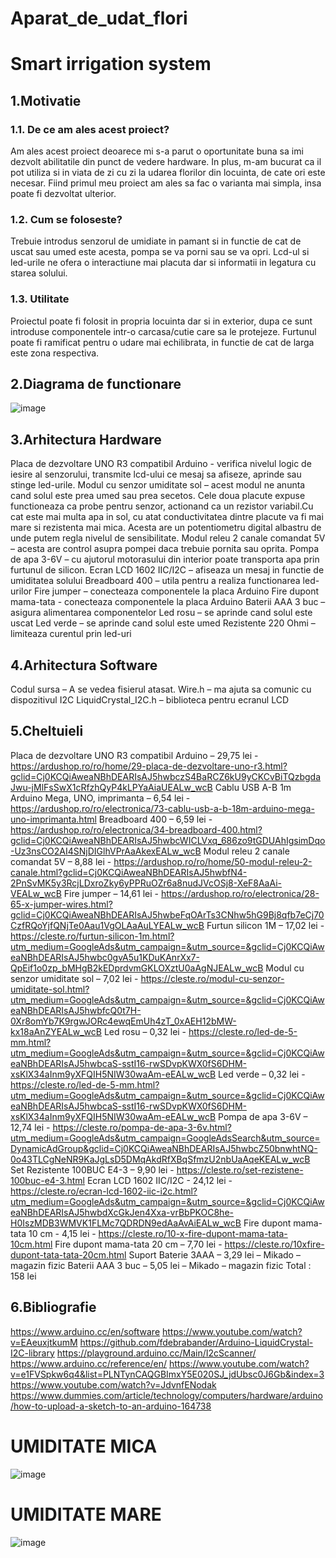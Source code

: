 # Aparat_de_udat_flori
# Smart irrigation system
## 1.Motivatie
### 1.1. De ce am ales acest proiect?
Am ales acest proiect deoarece mi s-a parut o oportunitate buna sa imi dezvolt abilitatile din punct de vedere hardware. In plus, m-am bucurat ca il pot utiliza si in viata de zi cu zi la udarea florilor din locuinta, de cate ori este necesar. Fiind primul meu proiect am ales sa fac o varianta mai simpla, insa poate fi dezvoltat ulterior.

### 1.2. Cum se foloseste?	
Trebuie introdus senzorul de umidiate in pamant si in functie de cat de uscat sau umed este acesta, pompa se va porni sau se va opri. Lcd-ul si led-urile ne ofera o interactiune mai placuta dar si informatii in legatura cu starea solului. 

### 1.3. Utilitate
Proiectul poate fi folosit in propria locuinta dar si in exterior, dupa ce sunt introduse componentele intr-o carcasa/cutie care sa le protejeze. Furtunul poate fi ramificat pentru o udare mai echilibrata, in functie de cat de larga este zona respectiva.

## 2.Diagrama de functionare

![image](https://user-images.githubusercontent.com/102594253/163442531-5bdc061c-eb63-4a86-86c5-5179a7860781.png)

 
## 3.Arhitectura Hardware
Placa de dezvoltare UNO R3 compatibil Arduino - verifica nivelul logic de iesire al senzorului, transmite lcd-ului ce mesaj sa afiseze, aprinde sau stinge led-urile. 
Modul cu senzor umiditate sol – acest modul ne anunta cand solul este prea umed sau prea secetos. Cele doua placute expuse functioneaza ca probe pentru senzor, actionand ca un rezistor variabil.Cu cat este mai multa apa in sol, cu atat conductivitatea dintre placute va fi mai mare si rezistenta mai mica. Acesta are un potentiometru digital albastru de unde putem regla nivelul de sensibilitate.
Modul releu 2 canale comandat 5V – acesta are control asupra pompei daca trebuie pornita sau oprita. 
Pompa de apa 3-6V – cu ajutorul motorasului din interior poate transporta apa prin furtunul de silicon. 
Ecran LCD 1602 IIC/I2C – afiseaza un mesaj in functie de umiditatea solului
Breadboard 400 – utila pentru a realiza functionarea led-urilor
Fire jumper – conecteaza componentele la placa Arduino
Fire dupont mama-tata - conecteaza componentele la placa Arduino
Baterii AAA 3 buc – asigura alimentarea componentelor
Led rosu – se aprinde cand solul este uscat
Led verde – se aprinde cand solul este umed
Rezistente 220 Ohmi – limiteaza curentul prin led-uri

## 4.Arhitectura Software
Codul sursa – A se vedea fisierul atasat.
Wire.h – ma ajuta sa comunic cu dispozitivul I2C
LiquidCrystal_I2C.h – biblioteca pentru ecranul LCD

## 5.Cheltuieli
Placa de dezvoltare UNO R3 compatibil Arduino – 29,75 lei - https://ardushop.ro/ro/home/29-placa-de-dezvoltare-uno-r3.html?gclid=Cj0KCQiAweaNBhDEARIsAJ5hwbczS4BaRCZ6kU9yCKCvBiTQzbgdaJwu-jMlFsSwX1cRfzhQyP4kLPYaAiaUEALw_wcB
Cablu USB A-B 1m Arduino Mega, UNO, imprimanta – 6,54 lei - https://ardushop.ro/ro/electronica/73-cablu-usb-a-b-18m-arduino-mega-uno-imprimanta.html
Breadboard 400 – 6,59 lei - https://ardushop.ro/ro/electronica/34-breadboard-400.html?gclid=Cj0KCQiAweaNBhDEARIsAJ5hwbcWICLVxq_686zo9tGDUAhIgsimDqo-Uz3nsCO2AI4SNjDIGlhVPrAaAkexEALw_wcB
Modul releu 2 canale comandat 5V – 8,88 lei - https://ardushop.ro/ro/home/50-modul-releu-2-canale.html?gclid=Cj0KCQiAweaNBhDEARIsAJ5hwbfN4-2PnSvMK5y3RcjLDxroZky6yPPRuOZr6a8nudJVcOSj8-XeF8AaAi-VEALw_wcB
Fire jumper – 14,61 lei - https://ardushop.ro/ro/electronica/28-65-x-jumper-wires.html?gclid=Cj0KCQiAweaNBhDEARIsAJ5hwbeFqOArTs3CNhw5hG9Bj8qfb7eCj70CzfRQoYjfQNjTe0Aau1VgOLAaAuLYEALw_wcB
Furtun silicon 1M – 17,02 lei - https://cleste.ro/furtun-silicon-1m.html?utm_medium=GoogleAds&utm_campaign=&utm_source=&gclid=Cj0KCQiAweaNBhDEARIsAJ5hwbc0gvA5u1KDuKAnrXx7-QpEif1o0zp_bMHgB2kEDprdvmGKLOXztU0aAgNJEALw_wcB
Modul cu senzor umiditate sol – 7,02 lei - https://cleste.ro/modul-cu-senzor-umiditate-sol.html?utm_medium=GoogleAds&utm_campaign=&utm_source=&gclid=Cj0KCQiAweaNBhDEARIsAJ5hwbfcQ0t7H-0Xr8omYb7K9rgwJORc4ewqEmUh4zT_0xAEH12bMW-kx18aAnZYEALw_wcB
Led rosu – 0,32 lei - https://cleste.ro/led-de-5-mm.html?utm_medium=GoogleAds&utm_campaign=&utm_source=&gclid=Cj0KCQiAweaNBhDEARIsAJ5hwbcaS-sstI16-rwSDvpKWX0fS6DHM-xsKlX34aInm9yXFQIH5NIW30waAm-eEALw_wcB
Led verde – 0,32 lei - https://cleste.ro/led-de-5-mm.html?utm_medium=GoogleAds&utm_campaign=&utm_source=&gclid=Cj0KCQiAweaNBhDEARIsAJ5hwbcaS-sstI16-rwSDvpKWX0fS6DHM-xsKlX34aInm9yXFQIH5NIW30waAm-eEALw_wcB
Pompa de apa 3-6V – 12,74 lei - https://cleste.ro/pompa-de-apa-3-6v.html?utm_medium=GoogleAds&utm_campaign=GoogleAdsSearch&utm_source=DynamicAdGroup&gclid=Cj0KCQiAweaNBhDEARIsAJ5hwbcZ50bnwhtNQ-0o43TLCgNeNR9KaJgLsD5DMqAkdRfXBqSfmzU2nbUaAqeKEALw_wcB
Set Rezistente 100BUC E4-3 – 9,90 lei - https://cleste.ro/set-rezistene-100buc-e4-3.html
Ecran LCD 1602 IIC/I2C - 24,12 lei - https://cleste.ro/ecran-lcd-1602-iic-i2c.html?utm_medium=GoogleAds&utm_campaign=&utm_source=&gclid=Cj0KCQiAweaNBhDEARIsAJ5hwbdXcGkJen4Xxa-vrBbPKOC8he-H0IszMDB3WMVK1FLMc7QDRDN9edAaAvAiEALw_wcB
Fire dupont mama-tata 10 cm - 4,15 lei - https://cleste.ro/10-x-fire-dupont-mama-tata-10cm.html
Fire dupont mama-tata 20 cm – 7,70 lei - https://cleste.ro/10xfire-dupont-tata-tata-20cm.html
Suport Baterie 3AAA – 3,29 lei – Mikado – magazin fizic
Baterii AAA 3 buc – 5,05 lei – Mikado – magazin fizic
Total : 158 lei 



## 6.Bibliografie
https://www.arduino.cc/en/software
https://www.youtube.com/watch?v=EAeuxjtkumM
https://github.com/fdebrabander/Arduino-LiquidCrystal-I2C-library
https://playground.arduino.cc/Main/I2cScanner/
https://www.arduino.cc/reference/en/
https://www.youtube.com/watch?v=e1FVSpkw6q4&list=PLNTynCAQGBImxY5E020SJ_jdUbsc0J6Gb&index=3
https://www.youtube.com/watch?v=JdvnfENodak
https://www.dummies.com/article/technology/computers/hardware/arduino/how-to-upload-a-sketch-to-an-arduino-164738



# UMIDITATE MICA
 ![image](https://user-images.githubusercontent.com/102594253/163442980-c3badc91-bc33-4180-b02a-4efb33b3e92c.png)



# UMIDITATE MARE
 ![image](https://user-images.githubusercontent.com/102594253/163443000-465ba14a-05c3-4880-880c-9c25c047376a.png)

 
